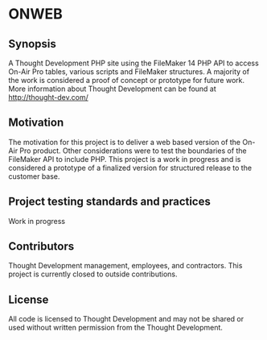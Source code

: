 # ONWEB

## Synopsis

A Thought Development PHP site using the FileMaker 14 PHP API to access On-Air Pro tables, various scripts
and FileMaker structures. A majority of the work is considered a proof of concept or prototype for future work. 
More information about Thought Development can be found at http://thought-dev.com/ 

## Motivation

The motivation for this project is to deliver a web based version of the On-Air Pro product. Other considerations were
to test the boundaries of the FileMaker API to include PHP. This project is a work in progress and is considered a
prototype of a finalized version for structured release to the customer base.

## Project testing standards and practices

Work in progress

## Contributors

Thought Development management, employees, and contractors. This project is currently closed to outside contributions.

## License

All code is licensed to Thought Development and may not be shared or used without written permission from the
Thought Development.
